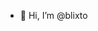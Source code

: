 - 👋 Hi, I’m @blixto

<!---
blixto/blixto is a ✨ special ✨ repository because its `README.md` (this file) appears on your GitHub profile.
You can click the Preview link to take a look at your changes.
--->
